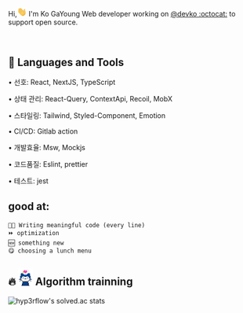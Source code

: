 <p>Hi,<img src="https://github.com/KoGaYoung/KoGaYoung/blob/main/image/Hi.gif" width="20px"> I'm Ko GaYoung Web developer working on <a href="https://github.com/kogayoung">@devko :octocat:</a> to support open source.</p>

<br/>

 ## :robot: Languages and Tools 
 <p>• 선호: React, NextJS, TypeScript</p>
 <p>• 상태 관리: React-Query, ContextApi, Recoil, MobX</p>
 <p>• 스타일링: Tailwind, Styled-Component, Emotion</p>
 <p>• CI/CD: Gitlab action</p>
 <p>• 개발효율: Msw, Mockjs</p>
 <p>• 코드품질: Eslint, prettier</p>
 <p>• 테스트: jest</p>

## good at: 
~~~
🧑‍💻 Writing meaningful code (every line)
⏩ optimization
🆕 something new
😋 choosing a lunch menu
~~~

 ## 🔥 <img src="https://github.com/KoGaYoung/KoGaYoung/blob/main/image/cat.gif" width="30px"> Algorithm trainning
![hyp3rflow's solved.ac stats](https://github-readme-solvedac.hyp3rflow.vercel.app/api/?handle=j4723515)
